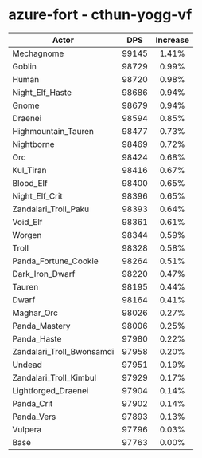 # azure-fort - cthun-yogg-vf
| Actor | DPS | Increase |
|---|:---:|:---:|
|Mechagnome|99145|1.41%|
|Goblin|98729|0.99%|
|Human|98720|0.98%|
|Night_Elf_Haste|98686|0.94%|
|Gnome|98679|0.94%|
|Draenei|98594|0.85%|
|Highmountain_Tauren|98477|0.73%|
|Nightborne|98469|0.72%|
|Orc|98424|0.68%|
|Kul_Tiran|98416|0.67%|
|Blood_Elf|98400|0.65%|
|Night_Elf_Crit|98396|0.65%|
|Zandalari_Troll_Paku|98393|0.64%|
|Void_Elf|98361|0.61%|
|Worgen|98344|0.59%|
|Troll|98328|0.58%|
|Panda_Fortune_Cookie|98264|0.51%|
|Dark_Iron_Dwarf|98220|0.47%|
|Tauren|98195|0.44%|
|Dwarf|98164|0.41%|
|Maghar_Orc|98026|0.27%|
|Panda_Mastery|98006|0.25%|
|Panda_Haste|97980|0.22%|
|Zandalari_Troll_Bwonsamdi|97958|0.20%|
|Undead|97951|0.19%|
|Zandalari_Troll_Kimbul|97929|0.17%|
|Lightforged_Draenei|97904|0.14%|
|Panda_Crit|97902|0.14%|
|Panda_Vers|97893|0.13%|
|Vulpera|97796|0.03%|
|Base|97763|0.00%|
